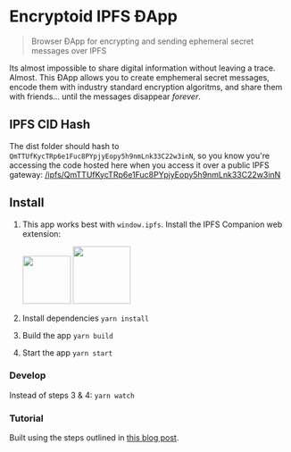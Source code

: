 # Encryptoid IPFS ĐApp

> Browser ĐApp for encrypting and sending ephemeral secret messages over IPFS

Its almost impossible to share digital information without leaving a trace. Almost. This ĐApp allows you to create emphemeral secret messages, encode them with industry standard encryption algoritms, and share them with friends... until the messages disappear _forever_.

## IPFS CID Hash

The dist folder should hash to `QmTTUfKycTRp6e1Fuc8PYpjyEopy5h9nmLnk33C22w3inN`, so you know you're accessing the code hosted here when you access it over a public IPFS gateway: [/ipfs/QmTTUfKycTRp6e1Fuc8PYpjyEopy5h9nmLnk33C22w3inN](https://ipfs.carsonfarmer.com/ipfs/QmTTUfKycTRp6e1Fuc8PYpjyEopy5h9nmLnk33C22w3inN)


## Install

1.  This app works best with `window.ipfs`. Install the IPFS Companion web extension:

    <a href="https://addons.mozilla.org/en-US/firefox/addon/ipfs-companion/" title="Get the add-on"><img width="86" src="https://blog.mozilla.org/addons/files/2015/11/AMO-button_1.png" /></a> <a href="https://chrome.google.com/webstore/detail/ipfs-companion/nibjojkomfdiaoajekhjakgkdhaomnch" title="Get the extension"><img width="103" src="https://developer.chrome.com/webstore/images/ChromeWebStore_BadgeWBorder_v2_206x58.png" /></a>

2.  Install dependencies `yarn install`
3.  Build the app `yarn build`
4.  Start the app `yarn start`

### Develop

Instead of steps 3 & 4: `yarn watch`

### Tutorial

Built using the steps outlined in [this blog post](https://medium.com/textileio/building-an-interplanetary-đapp-from-scratch-51f9b8be5a74).
